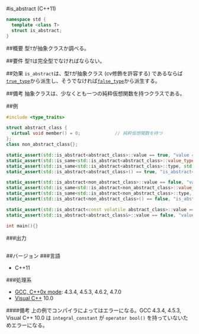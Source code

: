 #is_abstract (C++11)
```cpp
namespace std {
  template <class T>
  struct is_abstract;
}
```

##概要
型`T`が抽象クラスか調べる。


##要件
型`T`は完全型でなければならない。


##効果
`is_abstract`は、型`T`が抽象クラス (cv修飾を許容する) であるならば[`true_type`](./integral_constant-true_type-false_type.md)から派生し、そうでなければ[`false_type`](./integral_constant-true_type-false_type.md)から派生する。


##備考
抽象クラスは、少なくとも一つの純粋仮想関数を持つクラスである。


##例
```cpp
#include <type_traits>

struct abstract_class {
  virtual void member() = 0;             // 純粋仮想関数を持つ
};
class non_abstract_class{};

static_assert(std::is_abstract<abstract_class>::value == true, "value == true, abstract_class is abstract");
static_assert(std::is_same<std::is_abstract<abstract_class>::value_type, bool>::value, "value_type == bool");
static_assert(std::is_same<std::is_abstract<abstract_class>::type, std::true_type>::value, "type == true_type");
static_assert(std::is_abstract<abstract_class>() == true, "is_abstract<abstract_class>() == true");

static_assert(std::is_abstract<non_abstract_class>::value == false, "value == false, non_abstract_class is not abstract");
static_assert(std::is_same<std::is_abstract<non_abstract_class>::value_type, bool>::value, "value_type == bool");
static_assert(std::is_same<std::is_abstract<non_abstract_class>::type, std::false_type>::value, "type == false_type");
static_assert(std::is_abstract<non_abstract_class>() == false, "is_abstract<non_abstract_class>() == false");

static_assert(std::is_abstract<const volatile abstract_class>::value == true, "value == true, const volatile abstract_class is abstract");
static_assert(std::is_abstract<abstract_class&>::value == false, "value == true, abstract_class& is not abstract");

int main(){}
```

###出力
```
```

##バージョン
###言語
- C++11

###処理系
- [GCC, C++0x mode](/implementation#gcc.md): 4.3.4, 4.5.3, 4.6.2, 4.7.0
- [Visual C++](/implementation#visual_cpp.md) 10.0

####備考
上の例でコンパイラによってはエラーになる。GCC 4.3.4, 4.5.3, Visual C++ 10.0 は `integral_constant` が `operator bool()` を持っていないためエラーになる。



